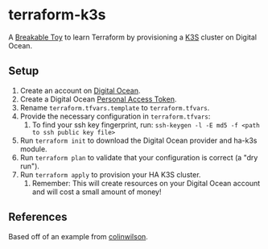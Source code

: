 # terraform-k3s
A [Breakable Toy](https://www.oreilly.com/library/view/apprenticeship-patterns/9780596806842/ch05.html#breakable_toys) to learn Terraform by provisioning a [K3S](https://k3s.io/) cluster on Digital Ocean.

## Setup
1. Create an account on [Digital Ocean](https://www.digitalocean.com/).
2. Create a Digital Ocean [Personal Access Token](https://docs.digitalocean.com/reference/api/create-personal-access-token/).
3. Rename `terraform.tfvars.template` to `terraform.tfvars`.
4. Provide the necessary configuration in `terraform.tfvars`:
    1. To find your ssh key fingerprint, run: `ssh-keygen -l -E md5 -f <path to ssh public key file>`
5. Run `terraform init` to download the Digital Ocean provider and ha-k3s module.
6. Run `terraform plan` to validate that your configuration is correct (a "dry run").
7. Run `terraform apply` to provision your HA K3S cluster.
    1. Remember: This will create resources on your Digital Ocean account and will cost a small amount of money!

## References
Based off of an example from [colinwilson](https://github.com/colinwilson/example-terraform-modules/tree/terraform-digitalocean-ha-k3s).
